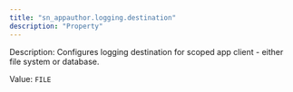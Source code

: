 ```yaml
---
title: "sn_appauthor.logging.destination"
description: "Property"
---
```


Description: Configures logging destination for scoped app client - either file system or database.

Value: `FILE`